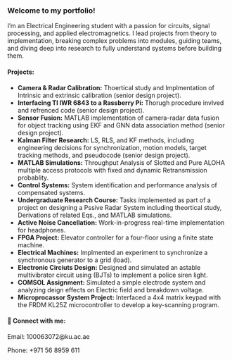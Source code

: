 <h3>Welcome to my portfolio!</h3>
<p>I’m an Electrical Engineering student with a passion for circuits, signal processing, and applied electromagnetics. I lead projects from theory to implementation, breaking complex problems into modules, guiding teams, and diving deep into research to fully understand systems before building them.</p>

<h4>Projects:</h4>
<ul>
  <li><strong>Camera & Radar Calibration:</strong> Thoertical study and Implmentation of Intrinsic and extrinsic calibration (senior design project).</li>
  <li><strong>Interfacing TI IWR 6843 to a Rassberry Pi:</strong> Thorugh procedure invlved and refrenced code (senior design project).</li>
  <li><strong>Sensor Fusion:</strong> MATLAB implementation of camera-radar data fusion for object tracking using EKF and GNN data association method (senior design project).</li>
  <li><strong>Kalman Filter Research:</strong> LS, RLS, and KF methods, including engineering decisions for synchronization, motion models, target tracking methods, and pseudocode (senior design project).</li>
  <li><strong>MATLAB Simulations:</strong> Throughput Analysis of Slotted and Pure ALOHA multiple access protocols with fixed and dynamic Retransmission probablity.</li>
  <li><strong>Control Systems:</strong> System identification and performance analysis of compensated systems.</li>
  <li><strong>Undergraduate Research Course:</strong> Tasks implemented as part of a project on designing a Pssive Radar System including theortical study, Derivations of related Eqs., and MATLAB simulations.</li>
  <li><strong>Active Noise Cancellation:</strong> Work-in-progress real-time implementation for headphones.</li>
  <li><strong>FPGA Project:</strong> Elevator controller for a four-floor using a finite state machine.</li>
  <li><strong>Electrical Machines:</strong> Implmented an experiment to synchronize a synchronous generator to a grid (load).</li> 
  <li><strong>Electronic Circiuts Design:</strong> Designed and simulated an astable multivibrator circuit using (BJTs) to implement a police siren light.</li>
  <li><strong> COMSOL Assignment:</strong> Simulated a simple electrode system and analyzing deign effects on Electric field and breakdown voltage.</li>
  <li><strong> Microprocassor System Project:</strong> Interfaced a 4x4 matrix keypad with the FRDM KL25Z microcontroller to develop a key-scanning program.</li>
</ul>

<h4>🤳 Connect with me:</h4>
<p>Email: 100063072@ku.ac.ae </p>
<p>Phone: +971 56 8959 611 </p>

